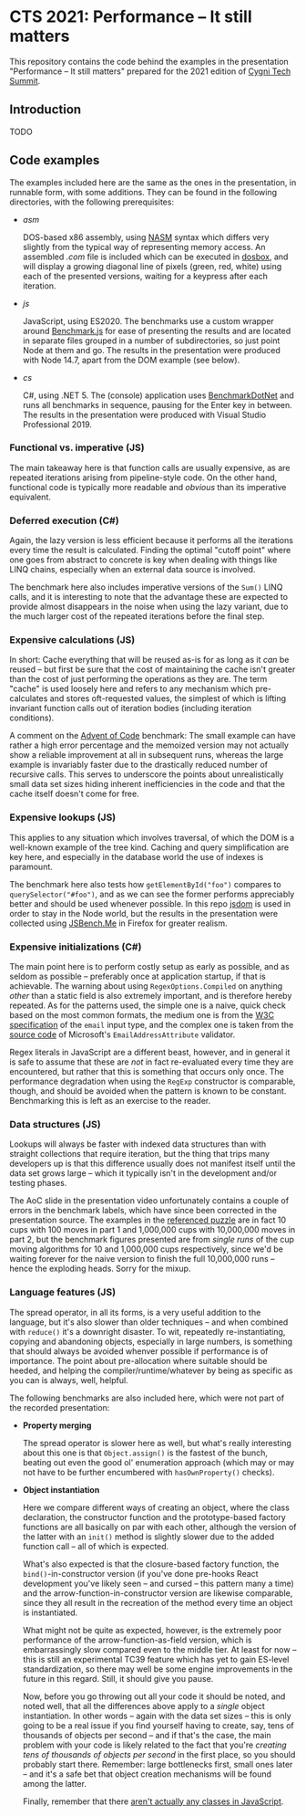 CTS 2021: Performance – It still matters
========================================

This repository contains the code behind the examples in the presentation "Performance – It still matters"
prepared for the 2021 edition of [Cygni Tech Summit](https://cts.cygni.se).


Introduction
------------

TODO

Code examples
-------------

The examples included here are the same as the ones in the presentation, in runnable form, with some additions. They can be found in the following directories, with the following prerequisites:

- *asm*

  DOS-based x86 assembly, using [NASM](https://www.nasm.us/) syntax which differs very slightly from the typical way of representing memory access. An assembled *.com* file is included which can be executed in [dosbox](https://www.dosbox.com/), and will display a growing diagonal line of pixels (green, red, white) using each of the presented versions, waiting for a keypress after each iteration.

- *js*

  JavaScript, using ES2020. The benchmarks use a custom wrapper around [Benchmark.js](https://benchmarkjs.com/) for ease of presenting the results and are located in separate files grouped in a number of subdirectories, so just point Node at them and go. The results in the presentation were produced with Node 14.7, apart from the DOM example (see below).

- *cs*

  C#, using .NET 5. The (console) application uses [BenchmarkDotNet](https://benchmarkdotnet.org/) and runs all benchmarks in sequence, pausing for the Enter key in between. The results in the presentation were produced with Visual Studio Professional 2019.

### Functional vs. imperative (JS)

The main takeaway here is that function calls are usually expensive, as are repeated iterations arising from pipeline-style code. On the other hand, functional code is typically more readable and *obvious* than its imperative equivalent.

### Deferred execution (C#)

Again, the lazy version is less efficient because it performs all the iterations every time the result is calculated. Finding the optimal "cutoff point" where one goes from abstract to concrete is key when dealing with things like LINQ chains, especially when an external data source is involved.

The benchmark here also includes imperative versions of the `Sum()` LINQ calls, and it is interesting to note that the advantage these are expected to provide almost disappears in the noise when using the lazy variant, due to the much larger cost of the repeated iterations before the final step.

### Expensive calculations (JS)

In short: Cache everything that will be reused as-is for as long as it *can* be reused – but first be sure that the cost of maintaining the cache isn't greater than the cost of just performing the operations as they are. The term "cache" is used loosely here and refers to any mechanism which pre-calculates and stores oft-requested values, the simplest of which is lifting invariant function calls out of iteration bodies (including iteration conditions).

A comment on the [Advent of Code](https://adventofcode.com/) benchmark: The small example can have rather a high error percentage and the memoized version may not actually show a reliable improvement at all in subsequent runs, whereas the large example is invariably faster due to the drastically reduced number of recursive calls. This serves to underscore the points about unrealistically small data set sizes hiding inherent inefficiencies in the code and that the cache itself doesn't come for free.

### Expensive lookups (JS)

This applies to any situation which involves traversal, of which the DOM is a well-known example of the tree kind. Caching and query simplification are key here, and especially in the database world the use of indexes is paramount.

The benchmark here also tests how `getElementById("foo")` compares to `querySelector("#foo")`, and as we can see the former performs appreciably better and should be used whenever possible. In this repo [jsdom](https://github.com/jsdom/jsdom) is used in order to stay in the Node world, but the results in the presentation were collected using [JSBench.Me](https://jsbench.me/) in Firefox for greater realism.

### Expensive initializations (C#)

The main point here is to perform costly setup as early as possible, and as seldom as possible – preferably once at application startup, if that is achievable. The warning about using `RegexOptions.Compiled` on anything *other* than a static field is also extremely important, and is therefore hereby repeated. As for the patterns used, the simple one is a naive, quick check based on the most common formats, the medium one is from the [W3C specification](https://html.spec.whatwg.org/multipage/input.html#email-state-%28type%3Demail%29) of the `email` input type, and the complex one is taken from the [source code](https://github.com/microsoft/referencesource/blob/master/System.ComponentModel.DataAnnotations/DataAnnotations/EmailAddressAttribute.cs) of Microsoft's `EmailAddressAttribute` validator.

Regex literals in JavaScript are a different beast, however, and in general it is safe to assume that these are *not* in fact re-evaluated every time they are encountered, but rather that this is something that occurs only once. The performance degradation when using the `RegExp` constructor is comparable, though, and should be avoided when the pattern is known to be constant. Benchmarking this is left as an exercise to the reader.

### Data structures (JS)

Lookups will always be faster with indexed data structures than with straight collections that require iteration, but the thing that trips many developers up is that this difference usually does not manifest itself until the data set grows large – which it typically isn't in the development and/or testing phases.

The AoC slide in the presentation video unfortunately contains a couple of errors in the benchmark labels, which have since been corrected in the presentation source. The examples in the [referenced puzzle](https://adventofcode.com/2020/day/23) are in fact 10 cups with 100 moves in part 1 and 1,000,000 cups with 10,000,000 moves in part 2, but the benchmark figures presented are from *single runs* of the cup moving algorithms for 10 and 1,000,000 cups respectively, since we'd be waiting forever for the naive version to finish the full 10,000,000 runs – hence the exploding heads. Sorry for the mixup.

### Language features (JS)

The spread operator, in all its forms, is a very useful addition to the language, but it's also slower than older techniques – and when combined with `reduce()` it's a downright disaster. To wit, repeatedly re-instantiating, copying and abandoning objects, especially in large numbers, is something that should always be avoided whenver possible if performance is of importance. The point about pre-allocation where suitable should be heeded, and helping the compiler/runtime/whatever by being as specific as you can is always, well, helpful.

The following benchmarks are also included here, which were not part of the recorded presentation:

- __Property merging__

  The spread operator is slower here as well, but what's really interesting about this one is that `Object.assign()` is the fastest of the bunch, beating out even the good ol' enumeration approach (which may or may not have to be further encumbered with `hasOwnProperty()` checks).

- __Object instantiation__

  Here we compare different ways of creating an object, where the class declaration, the constructor function and the prototype-based factory functions are all basically on par with each other, although the version of the latter with an `init()` method is slightly slower due to the added function call – all of which is expected.

  What's also expected is that the closure-based factory function, the `bind()`-in-constructor version (if you've done pre-hooks React development you've likely seen – and cursed – this pattern many a time) and the arrow-function-in-constructor version are likewise comparable, since they all result in the recreation of the method every time an object is instantiated.

  What might not be quite as expected, however, is the extremely poor performance of the arrow-function-as-field version, which is embarrassingly slow compared even to the middle tier. At least for now – this is still an experimental TC39 feature which has yet to gain ES-level standardization, so there may well be some engine improvements in the future in this regard. Still, it should give you pause.

  Now, before you go throwing out all your code it should be noted, and noted well, that all the differences above apply to a *single* object instantiation. In other words – again with the data set sizes – this is only going to be a real issue if you find yourself having to create, say, tens of thousands of objects per second – and if that's the case, the main problem with your code is likely related to the fact that you're *creating tens of thousands of objects per second* in the first place, so you should probably start there. Remember: large bottlenecks first, small ones later – and it's a safe bet that object creation mechanisms will be found among the latter.

  Finally, remember that there [aren't actually any classes in JavaScript](https://cygni.se/there-are-no-classes-in-javascript).
